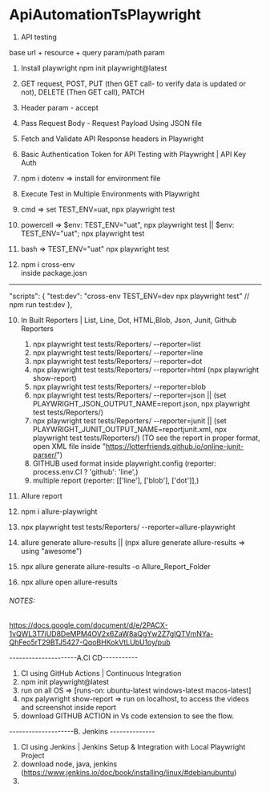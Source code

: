 # ApiAutomationTsPlaywright

1. API testing

base url + resource + query param/path param
1. Install playwright
npm init playwright@latest

2. GET request, POST, PUT (then GET call- to verify data is updated or not), DELETE (Then GET call), PATCH
3. Header param - accept
4. Pass Request Body - Request Payload Using JSON file 
5. Fetch and Validate API Response headers in Playwright
6. Basic Authentication Token for API Testing with Playwright | API Key Auth  
7. npm i dotenv => install for environment file
8. Execute Test in Multiple Environments with Playwright 
  1. cmd => set TEST_ENV=uat, npx playwright test
  2. powercell => $env: TEST_ENV="uat", npx playwright test || $env: TEST_ENV="uat"; npx playwright test
  3. bash => TEST_ENV="uat" npx playwright test

9. npm i cross-env  
inside package.josn
-------------------
"scripts": {
    "test:dev": "cross-env TEST_ENV=dev npx playwright test"
    //  npm run test:dev
  },

10. In Built Reporters | List, Line, Dot, HTML,Blob, Json, Junit, Github Reporters 
    1. npx playwright test tests/Reporters/ --reporter=list
    2. npx playwright test tests/Reporters/ --reporter=line
    3. npx playwright test tests/Reporters/ --reporter=dot
    4. npx playwright test tests/Reporters/ --reporter=html (npx playwright show-report)
    5. npx playwright test tests/Reporters/ --reporter=blob
    6. npx playwright test tests/Reporters/ --reporter=json || (set PLAYWRIGHT_JSON_OUTPUT_NAME=report.json, npx playwright test tests/Reporters/)
    7. npx playwright test tests/Reporters/ --reporter=junit || (set PLAYWRIGHT_JUNIT_OUTPUT_NAME=reportjunit.xml, npx playwright test tests/Reporters/)
    (TO see the report in proper format, open XML file inside "https://lotterfriends.github.io/online-junit-parser/")
    8. GITHUB used format inside playwright.config (reporter: process.env.CI ? 'github': 'line',)
    9. multiple report (reporter: [['line'], ['blob'], ['dot']],)

11. Allure report
   1. npm i allure-playwright
   2. npx playwright test tests/Reporters/ --reporter=allure-playwright
   3. allure generate allure-results || (npx allure generate allure-results => using "awesome")
   4. npx allure generate allure-results -o Allure_Report_Folder
   5. npx allure open allure-results

###### NOTES: 
https://docs.google.com/document/d/e/2PACX-1vQWL3T7iUD8DeMPM4OV2x6ZaW8aQgYw2Z7gIQTVmNYa-QhFeo5rT29BTJ5427-QqoBHKokVtLUbU1oy/pub

---------------------A.CI CD-----------
1. CI using GitHub Actions | Continuous Integration 
2. npm init playwright@latest
3. run on all OS => [runs-on: ubuntu-latest windows-latest macos-latest]
4. npx palywright show-report => run on localhost, to access the videos and screenshot inside report
5. download GITHUB ACTION in Vs code extension to see the flow.

--------------------B. Jenkins --------------
1. CI using Jenkins | Jenkins Setup & Integration with Local Playwright Project 
2. download node, java, jenkins (https://www.jenkins.io/doc/book/installing/linux/#debianubuntu)
3. 